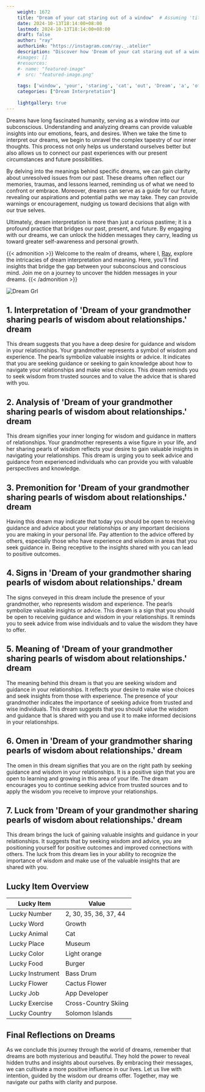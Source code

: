```yaml
---
    weight: 1672
    title: "Dream of your cat staring out of a window"  # Assuming 'title' column exists
    date: 2024-10-13T18:14:00+08:00
    lastmod: 2024-10-13T18:14:00+08:00
    draft: false
    author: "ray"
    authorLink: "https://instagram.com/ray._.atelier"
    description: "Discover how 'Dream of your cat staring out of a window' can interpret your future and uncover its significant meanings in your life."
    #images: []
    #resources:
    #- name: "featured-image"
    #  src: "featured-image.png"
    
    tags: ['window', 'your', 'staring', 'cat', 'out', 'Dream', 'a', 'of']
    categories: ["Dream Interpretation"]
    
    lightgallery: true
---
```

    
Dreams have long fascinated humanity, serving as a window into our subconscious. Understanding and analyzing dreams can provide valuable insights into our emotions, fears, and desires. When we take the time to interpret our dreams, we begin to unravel the complex tapestry of our inner thoughts. This process not only helps us understand ourselves better but also allows us to connect our past experiences with our present circumstances and future possibilities.

By delving into the meanings behind specific dreams, we can gain clarity about unresolved issues from our past. These dreams often reflect our memories, traumas, and lessons learned, reminding us of what we need to confront or embrace. Moreover, dreams can serve as a guide for our future, revealing our aspirations and potential paths we may take. They can provide warnings or encouragement, nudging us toward decisions that align with our true selves.

Ultimately, dream interpretation is more than just a curious pastime; it is a profound practice that bridges our past, present, and future. By engaging with our dreams, we can unlock the hidden messages they carry, leading us toward greater self-awareness and personal growth.

{{< admonition >}}
Welcome to the realm of dreams, where I, [Ray](https://instagram.com/ray._.atelier), explore the intricacies of dream interpretation and meaning. Here, you’ll find insights that bridge the gap between your subconscious and conscious mind. Join me on a journey to uncover the hidden messages in your dreams.
{{< /admonition >}}

![Dream Grl](https://cdn.pixabay.com/photo/2017/11/02/03/35/gothic-2910057_1280.jpg "Dream Grl")

## 1. Interpretation of 'Dream of your grandmother sharing pearls of wisdom about relationships.' dream
 This dream suggests that you have a deep desire for guidance and wisdom in your relationships. Your grandmother represents a symbol of wisdom and experience. The pearls symbolize valuable insights or advice. It indicates that you are seeking guidance or seeking to gain knowledge about how to navigate your relationships and make wise choices. This dream reminds you to seek wisdom from trusted sources and to value the advice that is shared with you.

## 2. Analysis of 'Dream of your grandmother sharing pearls of wisdom about relationships.' dream
 This dream signifies your inner longing for wisdom and guidance in matters of relationships. Your grandmother represents a wise figure in your life, and her sharing pearls of wisdom reflects your desire to gain valuable insights in navigating your relationships. This dream is urging you to seek advice and guidance from experienced individuals who can provide you with valuable perspectives and knowledge.

## 3. Premonition for 'Dream of your grandmother sharing pearls of wisdom about relationships.' dream
 Having this dream may indicate that today you should be open to receiving guidance and advice about your relationships or any important decisions you are making in your personal life. Pay attention to the advice offered by others, especially those who have experience and wisdom in areas that you seek guidance in. Being receptive to the insights shared with you can lead to positive outcomes.

## 4. Signs in 'Dream of your grandmother sharing pearls of wisdom about relationships.' dream
 The signs conveyed in this dream include the presence of your grandmother, who represents wisdom and experience. The pearls symbolize valuable insights or advice. This dream is a sign that you should be open to receiving guidance and wisdom in your relationships. It reminds you to seek advice from wise individuals and to value the wisdom they have to offer.

## 5. Meaning of 'Dream of your grandmother sharing pearls of wisdom about relationships.' dream
 The meaning behind this dream is that you are seeking wisdom and guidance in your relationships. It reflects your desire to make wise choices and seek insights from those with experience. The presence of your grandmother indicates the importance of seeking advice from trusted and wise individuals. This dream suggests that you should value the wisdom and guidance that is shared with you and use it to make informed decisions in your relationships.

## 6. Omen in 'Dream of your grandmother sharing pearls of wisdom about relationships.' dream
 The omen in this dream signifies that you are on the right path by seeking guidance and wisdom in your relationships. It is a positive sign that you are open to learning and growing in this area of your life. The dream encourages you to continue seeking advice from trusted sources and to apply the wisdom you receive to improve your relationships.

## 7. Luck from 'Dream of your grandmother sharing pearls of wisdom about relationships.' dream
 This dream brings the luck of gaining valuable insights and guidance in your relationships. It suggests that by seeking wisdom and advice, you are positioning yourself for positive outcomes and improved connections with others. The luck from this dream lies in your ability to recognize the importance of wisdom and make use of the valuable insights that are shared with you.

## Lucky Item Overview
| Lucky Item          | Value              |
|---------------|--------------------|
| Lucky Number        | 2, 30, 35, 36, 37, 44  |
| Lucky Word          | Growth |
| Lucky Animal        | Cat |
| Lucky Place         | Museum     |
| Lucky Color         | Light orange     |
| Lucky Food          | Burger      |
| Lucky Instrument    | Bass Drum |
| Lucky Flower        | Cactus Flower    |
| Lucky Job           | App Developer       |
| Lucky Exercise      | Cross-Country Skiing  |
| Lucky Country       | Solomon Islands    |


##  Final Reflections on Dreams

As we conclude this journey through the world of dreams, remember that dreams are both mysterious and beautiful. They hold the power to reveal hidden truths and insights about ourselves. By embracing their messages, we can cultivate a more positive influence in our lives. Let us live with intention, guided by the wisdom our dreams offer. Together, may we navigate our paths with clarity and purpose.
